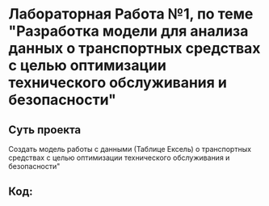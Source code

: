 # Лабораторная Работа №1, по теме "Разработка модели для анализа данных о транспортных средствах с целью оптимизации технического обслуживания и безопасности"
## Суть проекта
Создать модель работы с данными (Таблице Ексель) о транспортных средствах с целью оптимизации технического обслуживания и безопасности"
## Код:
